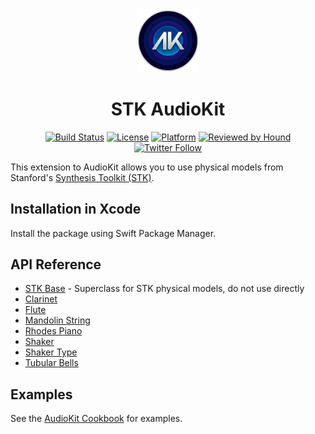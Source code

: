 <div align=center>
<img src="https://github.com/AudioKit/Cookbook/raw/main/Cookbook/Cookbook/Assets.xcassets/audiokit-icon.imageset/audiokit-icon.png" width="20%"/>

# STK AudioKit

[![Build Status](https://github.com/AudioKit/STKAudioKit/workflows/CI/badge.svg)](https://github.com/AudioKit/STKAudioKit/actions?query=workflow%3ACI)
[![License](https://img.shields.io/github/license/AudioKit/STKAudioKit)](https://github.com/AudioKit/STKAudioKit/blob/main/LICENSE)
[![Platform](https://img.shields.io/cocoapods/p/AudioKit)](https://github.com/AudioKit/AudioKit/wiki)
[![Reviewed by Hound](https://img.shields.io/badge/Reviewed_by-Hound-8E64B0.svg)](https://houndci.com)
[![Twitter Follow](https://img.shields.io/twitter/follow/AudioKitPro.svg?style=social)](https://twitter.com/AudioKitPro)

</div>

This extension to AudioKit allows you to use physical models from Stanford's [Synthesis Toolkit (STK)](https://ccrma.stanford.edu/software/stk/).

## Installation in Xcode

Install the package using Swift Package Manager.

## API Reference

* [STK Base](https://github.com/AudioKit/STKAudioKit/wiki/STKBase) - Superclass for STK physical models, do not use directly
* [Clarinet](https://github.com/AudioKit/STKAudioKit/wiki/Clarinet)
* [Flute](https://github.com/AudioKit/STKAudioKit/wiki/Flute)
* [Mandolin String](https://github.com/AudioKit/STKAudioKit/wiki/MandolinString)
* [Rhodes Piano](https://github.com/AudioKit/STKAudioKit/wiki/RhodesPianoKey)
* [Shaker](https://github.com/AudioKit/STKAudioKit/wiki/Shaker)
* [Shaker Type](https://github.com/AudioKit/STKAudioKit/wiki/ShakerType)
* [Tubular Bells](https://github.com/AudioKit/STKAudioKit/wiki/TubularBells)

## Examples

See the [AudioKit Cookbook](https://github.com/AudioKit/Cookbook/) for examples.
